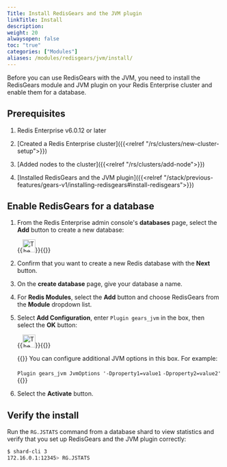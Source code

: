 ```yaml
---
Title: Install RedisGears and the JVM plugin 
linkTitle: Install 
description:
weight: 20
alwaysopen: false
toc: "true"
categories: ["Modules"]
aliases: /modules/redisgears/jvm/install/
---
```


Before you can use RedisGears with the JVM, you need to install the RedisGears module and JVM plugin on your Redis Enterprise cluster and enable them for a database.

## Prerequisites

1. Redis Enterprise v6.0.12 or later

1. [Created a Redis Enterprise cluster]({{<relref "/rs/clusters/new-cluster-setup">}})

1. [Added nodes to the cluster]({{<relref "/rs/clusters/add-node">}})

1. [Installed RedisGears and the JVM plugin]({{<relref "/stack/previous-features/gears-v1/installing-redisgears#install-redisgears">}})

## Enable RedisGears for a database

1. From the Redis Enterprise admin console's **databases** page, select the **Add** button to create a new database:

    {{<image filename="images/rs/icon_add.png" width="30px" alt="The Add icon">}}{{</image>}}

1. Confirm that you want to create a new Redis database with the **Next** button.

1. On the **create database** page, give your database a name.

1. For **Redis Modules**, select the **Add** button and choose RedisGears from the **Module** dropdown list.

1. Select **Add Configuration**, enter `Plugin gears_jvm` in the box, then select the **OK** button:

    {{<image filename="images/rs/icon_save.png" width="30px" alt="The Save icon">}}{{</image>}}

    {{<note>}}
You can configure additional JVM options in this box. For example:<br></br>
`Plugin gears_jvm JvmOptions `<nobr>`'-Dproperty1=value1`</nobr> <nobr>`-Dproperty2=value2'`</nobr>
    {{</note>}}

1. Select the **Activate** button.

## Verify the install

Run the `RG.JSTATS` command from a database shard to view statistics and verify that you set up RedisGears and the JVM plugin correctly:

```sh
$ shard-cli 3
172.16.0.1:12345> RG.JSTATS
```
